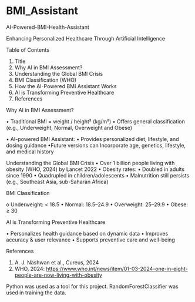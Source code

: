 # BMI_Assistant

AI-Powered-BMI-Health-Assistant 

Enhancing Personalized Healthcare Through Artificial Intelligence

Table of Contents

1.	Title
2.	Why AI in BMI Assessment?
3.	Understanding the Global BMI Crisis
4.	BMI Classification (WHO)
5.	How the AI-Powered BMI Assistant Works
6.	AI is Transforming Preventive Healthcare
7.	References
   
Why AI in BMI Assessment?

•	Traditional BMI = weight / height² (kg/m²)
•	Offers general classification (e.g., Underweight, Normal, Overweight and Obese)

•	AI-powered BMI Assistant: 
• Provides personalized diet, lifestyle, and dosing guidance
•Future versions can Incorporate age, genetics, lifestyle, and medical history

Understanding the Global BMI Crisis
•	Over 1 billion people living with obesity (WHO, 2024) by Lancet 2022
•	Obesity rates:
• Doubled in adults since 1990 
• Quadrupled in children/adolescents
•	Malnutrition still persists (e.g., Southeast Asia, sub-Saharan Africa)

BMI Classification	

o	Underweight: < 18.5
•	Normal: 18.5–24.9
•	Overweight: 25–29.9
•	Obese: ≥ 30

AI is Transforming Preventive Healthcare

•	Personalizes health guidance based on dynamic data
•	Improves accuracy & user relevance
•	Supports preventive care and well-being

References

1.	A. J. Nashwan et al., Cureus, 2024
2.	WHO, 2024: https://www.who.int/news/item/01-03-2024-one-in-eight-people-are-now-living-with-obesity

Python was used as a tool for this project. RandomForestClassifier was used in training the data.


